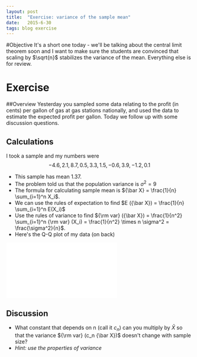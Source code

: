 ```yaml
---
layout: post
title:  "Exercise: variance of the sample mean"
date:   2015-6-30
tags: blog exercise
---
```


#Objective
It's a short one today - we'll be talking about the central limit theorem soon and I want to make sure the students are convinced that scaling by $\sqrt{n}$ stabilizes the variance of the mean. Everything else is for review.

# Exercise

##Overview
Yesterday you sampled some data relating to the profit (in cents) per gallon of gas at gas stations nationally, and used the data to estimate the expected profit per gallon. Today we follow up with some discussion questions.

## Calculations
I took a sample and my numbers were 
$$-4.6, 2.1, 8.7, 0.5, 3.3, 1.5, -0.6, 3.9, -1.2, 0.1$$

- This sample has mean 1.37.
- The problem told us that the population variance is $\sigma^2 = 9$
- The formula for calculating sample mean is ${\bar X} = \frac{1}{n} \sum_{i=1}^n X_i$.
- We can use the rules of expectation to find $E ({\bar X}) = \frac{1}{n} \sum_{i=1}^n E(X_i)$
- Use the rules of variance to find ${\rm var} ({\bar X}) = \frac{1}{n^2} \sum_{i=1}^n {\rm var} (X_i) = \frac{1}{n^2} \times n \sigma^2 = \frac{\sigma^2}{n}$.
- Here's the Q-Q plot of my data (on back)

![Q-Q plot](/figures/2015/6/30/qq-plot.pdf)

## Discussion

 - What constant that depends on n (call it $c_n$) can you multiply by ${\bar X}$ so that the variance ${\rm var} (c_n {\bar X})$ doesn't change with sample size?
 - *Hint: use the properties of variance*
